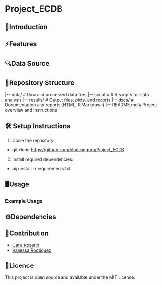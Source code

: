 # Project_ECDB
## 🧬Introduction

## ⚡Features

## 🔍Data Source

## 📖Repository Structure
|-- data/                # Raw and processed data files
|-- scripts/             # R scripts for data analysis
|-- results/             # Output files, plots, and reports
|-- docs/                # Documentation and reports (HTML, R Markdown)
|-- README.md            # Project overview and instructions

## 🛠 Setup Instructions
1. Clone the repository:
- git clone https://github.com/bluecanguru/Project_ECDB
2. Install required dependencies:
- pip install -r requirements.txt

## 🖥️Usage
### Example Usage

## ⚙️Dependencies

## 📝Contribution
- [Cátia Rosário](https://github.com/bluecanguru)
- [Vanessa Rodriguez](https://github.com/VaneBR)

## 📜Licence
This project is open source and available under the MIT License.